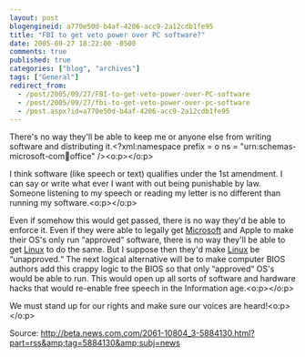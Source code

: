 ```yaml
---
layout: post
blogengineid: a770e50d-b4af-4206-acc9-2a12cdb1fe95
title: "FBI to get veto power over PC software?"
date: 2005-09-27 18:22:00 -0500
comments: true
published: true
categories: ["blog", "archives"]
tags: ["General"]
redirect_from: 
  - /post/2005/09/27/FBI-to-get-veto-power-over-PC-software
  - /post/2005/09/27/fbi-to-get-veto-power-over-pc-software
  - /post.aspx?id=a770e50d-b4af-4206-acc9-2a12cdb1fe95
---
```

<!-- more -->

There's no way they'll be able to keep me or anyone else from writing software and distributing it.<?xml:namespace prefix = o ns = "urn:schemas-microsoft-com:office:office" /><o:p></o:p>

I think software (like speech or text) qualifies under the 1st amendment. I can say or write what ever I want with out being punishable by law. Someone listening to my speech or reading my letter is no different than running my software.<o:p></o:p>

Even if somehow this would get passed, there is no way they'd be able to enforce it. Even if they were able to legally get <a title="Microsoft" href="http://Microsoft.com" target="_blank">Microsoft</a> and Apple to make their OS's only run &#8220;approved&#8220; software, there is no way they'll be able to get <a title="Linux" href="http://www.linux.org/" target="_blank">Linux</a> to do the same. But I suppose then they'd make <a title="Linux" href="http://www.linux.org/" target="_blank">Linux</a> be &#8220;unapproved.&#8220; The next logical alternative will be to make computer BIOS authors add this crappy logic to the BIOS so that only &#8220;approved&#8220; OS's would be able to run. This would open up all sorts of software and hardware hacks that would re-enable free speech in the Information age.<o:p></o:p>

We must stand up for our rights and make sure our voices are heard!<o:p></o:p>



Source: <A href="http://beta.news.com.com/2061-10804_3-5884130.html?part=rss&amp;tag=5884130&amp;subj=news">http://beta.news.com.com/2061-10804_3-5884130.html?part=rss&amp;tag=5884130&amp;subj=news</A>
